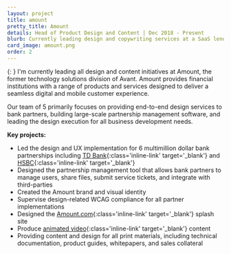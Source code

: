 ```yaml
---
layout: project
title: amount
pretty_title: Amount
details: Head of Product Design and Content | Dec 2018 - Present
blurb: Currently leading design and copywriting services at a SaaS lending platform that provides technology solutions to banks.
card_image: amount.png
order: 2
---
```

{: }
I'm currently leading all design and content initiatives at Amount, the former technology solutions division of Avant. Amount provides financial institutions with a range of products and services designed to deliver a seamless digital and mobile customer experience. 

Our team of 5 primarily focuses on providing end-to-end design services to bank partners, building large-scale partnership management software, and leading the design execution for all business development needs. 

**Key projects:**

* Led the design and UX implementation for 6 multimillion dollar bank partnerships including [TD Bank](https://www.tdfitloan.com/#!/){:class='inline-link' target='_blank'} and [HSBC](https://personalloanapply.us.hsbc.com/apply/){:class='inline-link' target='_blank'}
* Designed the partnership management tool that allows bank partners to manage users, share files, submit service tickets, and integrate with third-parties
* Created the Amount brand and visual identity
* Supervise design-related WCAG compliance for all partner implementations
* Designed the [Amount.com](https://www.amount.com/){:class='inline-link' target='_blank'} splash site
* Produce [animated video](https://www.linkedin.com/feed/update/urn:li:activity:6536707678415261696){:class='inline-link' target='_blank'} content
* Providing content and design for all print materials, including technical documentation, product guides, whitepapers, and sales collateral


